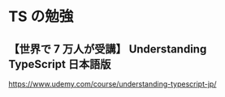 # TS の勉強

## 【世界で 7 万人が受講】 Understanding TypeScript 日本語版

https://www.udemy.com/course/understanding-typescript-jp/
